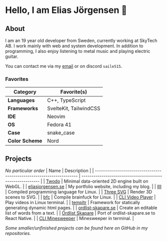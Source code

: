 # Hello, I am Elias Jörgensen 👋

## About
I am an 19 year old developer from Sweden, currently working at SkyTech AB. I work mainly with web and system development. In addition to programming, I also enjoy listening to metal music and playing electric guitar.

You can contact me via my [email](mailto:elias.jorgensen2006@gmail.com) or on discord `saile515`.

### Favorites
| Category          | Favorite(s)           |
| ----------------- | --------------------- |
| **Languages**     | C++, TypeScript       |
| **Frameworks**    | SvelteKit, TailwindCSS|
| **IDE**           | Neovim                |
| **OS**            | Fedora 41             |
| **Case**          | snake_case            |
| **Color Scheme**  | Nord                  |

## Projects
*No particular order*
| Name                                                                  | Description                                               |
| --------------------------------------------------------------------- | --------------------------------------------------------- |
| [Twodo](https://github.com/saile515/twodo)                            | Minimal data-oriented 2D engine built on WebGL.           |
| [eliasjorgensen.se](https://github.com/saile515/portfolio)            | My portfolio website, including my blog.                  |
| [llll](https://github.com/saile515/llll)                              | Compiled programming language for Linux.                  |
| [Three SVG](https://github.com/saile515/three-svg)                    | Render 3D scenes to SVG.                                  |
| [bfc](https://github.com/saile515/bfc)                                | Compile brainfuck for Linux.                              |
| [CLI Video Player](https://github.com/saile515/cli-video-player)      | Play videos in Linux terminal.                            |
| [templtr](https://github.com/saile515/templtr)                        | Framework for statically generating dynamic html pages.   |
| [ordlist-skapare.se](https://github.com/saile515/word-list)           | Create an editable list of words from a text.             |
| [Ordlist Skapare](https://github.com/saile515/word-list-native)       | Port of ordlist-skapare.se to React Native.               |
| [CLI Minesweeper](https://github.com/saile515/cli-minesweeper)        | Minesweeper in terminal.                                  |

*Some smaller/unfinished projects can be found here on GitHub in my repositories.*
